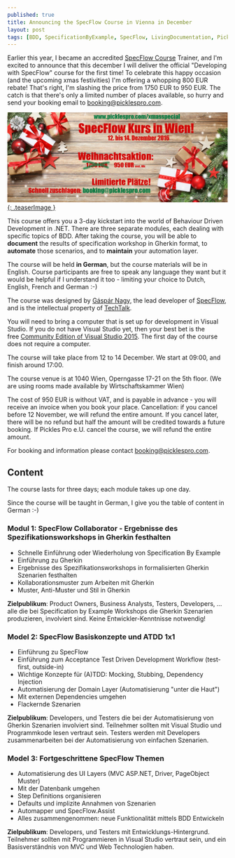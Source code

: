 ```yaml
---
published: true
title: Announcing the SpecFlow Course in Vienna in December
layout: post
tags: [BDD, SpecificationByExample, SpecFlow, LivingDocumentation, Pickles, SpecRun]
---
```

Earlier this year, I became an accredited [SpecFlow Course](http://www.specflow.org/training/) Trainer, and I'm excited to announce that this december I will deliver the official "Developing with SpecFlow" course for the first time! To celebrate this happy occasion (and the upcoming xmas festivities) I'm offering a whopping 800 EUR rebate! That's right, I'm slashing the price from 1750 EUR to 950 EUR. The catch is that there's only a limited number of places available, so hurry and send your booking email to [booking@picklespro.com](mailto:booking@picklespro.com).

[![SpecFlow course ad](/public/img/2016-10-19_specflow-in-wien.jpg){: .teaserImage }](http://www.picklespro.com/xmasspecial/)

<!--more-->

This course offers you a 3-day kickstart into the world of Behaviour Driven Development in .NET. There are three separate modules, each dealing with specific topics of BDD. After taking the course, you will be able to **document** the results of specification workshop in Gherkin format, to **automate** those scenarios, and to **maintain** your automation layer.

The course will be held **in German**, but the course materials will be in English. Course participants are free to speak any language they want but it would be helpful if I understand it too - limiting your choice to Dutch, English, French and German :-)

The course was designed by [Gáspár Nagy](http://gasparnagy.com/), the lead developer of [SpecFlow](http://www.specflow.org/), and is the intellectual property of [TechTalk](http://www.techtalk.at/).

You will need to bring a computer that is set up for development in Visual Studio. If you do not have Visual Studio yet, then your best bet is the free [Community Edition of Visual Studio 2015](https://www.visualstudio.com/en-us/downloads/download-visual-studio-vs.aspx). The first day of the course does not require a computer.

The course will take place from 12 to 14 December. We start at 09:00, and finish around 17:00.

The course venue is at 1040 Wien, Operngasse 17-21 on the 5th floor. (We are using rooms made available by Wirtschaftskammer Wien)

The cost of 950 EUR is without VAT, and is payable in advance - you will receive an invoice when you book your place. Cancellation: if you cancel before 12 November, we will refund the entire amount. If you cancel later, there will be no refund but half the amount will be credited towards a future booking. If Pickles Pro e.U. cancel the course, we will refund the entire amount.

For booking and information please contact [booking@picklespro.com](mailto:booking@picklespro.com). 

## Content

The course lasts for three days; each module takes up one day.

Since the course will be taught in German, I give you the table of content in German :-)

### Modul 1: SpecFlow Collaborator - Ergebnisse des Spezifikationsworkshops in Gherkin festhalten

- Schnelle Einführung oder Wiederholung von Specification By Example
- Einführung zu Gherkin
- Ergebnisse des Spezifikationsworkshops in formalisierten Gherkin Szenarien festhalten
- Kollaborationsmuster zum Arbeiten mit Gherkin
- Muster, Anti-Muster und Stil in Gherkin

**Zielpublikum**: Product Owners, Business Analysts, Testers, Developers, ... alle die bei Specification by Example Workshops die Gherkin Szenarien produzieren, involviert sind. Keine Entwickler-Kenntnisse notwendig!

### Model 2: SpecFlow Basiskonzepte und ATDD 1x1

- Einführung zu SpecFlow
- Einführung zum Acceptance Test Driven Development Workflow (test-first, outside-in)
- Wichtige Konzepte für (A)TDD: Mocking, Stubbing, Dependency Injection
- Automatisierung der Domain Layer (Automatisierung "unter die Haut")
- Mit externen Dependencies umgehen
- Flackernde Szenarien

**Zielpublikum**: Developers, und Testers die bei der Automatisierung von Gherkin Szenarien involviert sind. Teilnehmer sollten mit Visual Studio und Programmkode lesen vertraut sein. Testers werden mit Developers zusammenarbeiten bei der Automatisierung von einfachen Szenarien.

### Model 3: Fortgeschrittene SpecFlow Themen

- Automatisierung des UI Layers (MVC ASP.NET, Driver, PageObject Muster)
- Mit der Datenbank umgehen
- Step Definitions organisieren
- Defaults und implizite Annahmen von Szenarien
- Automapper und SpecFlow.Assist
- Alles zusammengenommen: neue Funktionalität mittels BDD Entwickeln

**Zielpublikum**: Developers, und Testers mit Entwicklungs-Hintergrund. Teilnehmer sollten mit Programmieren in Visual Studio vertraut sein, und ein Basisverständnis von MVC und Web Technologien haben.